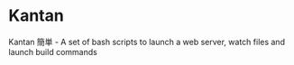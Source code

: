 # Kantan
Kantan 簡単 - A set of bash scripts to launch a web server, watch files and launch build commands
